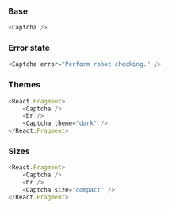 ### Base

```js
<Captcha />
```

### Error state

```js
<Captcha error="Perform robot checking." />
```

### Themes

```js
<React.Fragment>
    <Captcha />
    <br />
    <Captcha theme="dark" />
</React.Fragment>
```

### Sizes

```js
<React.Fragment>
    <Captcha />
    <br />
    <Captcha size="compact" />
</React.Fragment>
```
